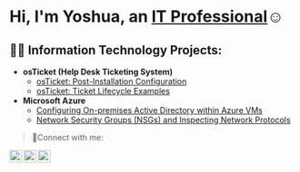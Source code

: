 <h1>Hi, I'm Yoshua, an <a href="https://linkedin.com/in/yoshua-munganga-087642215/">IT Professional</a>☺</h1>

<h2>👨‍💻 Information Technology Projects:</h2>

- <b>osTicket (Help Desk Ticketing System)</b>
  - [osTicket: Post-Installation Configuration](https://github.com/Yoshua-Munganga/post-install-config)
  - [osTicket: Ticket Lifecycle Examples](https://github.com/Yoshua-Munganga/ticket-lifecycle)
- <b>Microsoft Azure</b>
  - [Configuring On-premises Active Directory within Azure VMs](https://github.com/Yoshua-Munganga/configure-ad)
  - [Network Security Groups (NSGs) and Inspecting Network Protocols](https://github.com/Yoshua-Munganga/azure-network-protocols)
>🤳Connect with me:</h2>

[<img align="left" alt="Josh | Twitter" width="22px" src="https://cdn.jsdelivr.net/npm/simple-icons@v3/icons/twitter.svg" />][twitter]
[<img align="left" alt="Josh | LinkedIn" width="22px" src="https://cdn.jsdelivr.net/npm/simple-icons@v3/icons/linkedin.svg" />][linkedin]
[<img align="left" alt="Josh | Instagram" width="22px" src="https://cdn.jsdelivr.net/npm/simple-icons@v3/icons/instagram.svg" />][instagram]

[twitter]: https://twitter.com/
[instagram]: https://www.instagram.com/Jofla12
[linkedin]: https://linkedin.com/in/yoshua-munganga-087642215/
